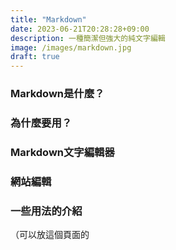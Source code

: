 ```yaml
---
title: "Markdown"
date: 2023-06-21T20:28:28+09:00
description: 一種簡潔但強大的純文字編輯
image: /images/markdown.jpg
draft: true
---
```


### Markdown是什麼？

### 為什麼要用？

### Markdown文字編輯器

### 網站編輯

### 一些用法的介紹

（可以放這個頁面的
